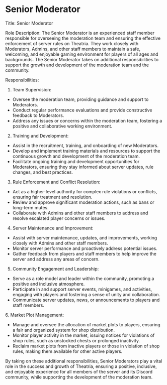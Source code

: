 # Senior Moderator

Title: Senior Moderator

Role Description: The Senior Moderator is an experienced staff member responsible for overseeing the moderation team and ensuring the effective enforcement of server rules on Theatria. They work closely with Moderators, Admins, and other staff members to maintain a safe, welcoming, and enjoyable gaming environment for players of all ages and backgrounds. The Senior Moderator takes on additional responsibilities to support the growth and development of the moderation team and the community.

Responsibilities:

1. Team Supervision:

* Oversee the moderation team, providing guidance and support to Moderators.
* Conduct regular performance evaluations and provide constructive feedback to Moderators.
* Address any issues or concerns within the moderation team, fostering a positive and collaborative working environment.

2. Training and Development:

* Assist in the recruitment, training, and onboarding of new Moderators.
* Develop and implement training materials and resources to support the continuous growth and development of the moderation team.
* Facilitate ongoing training and development opportunities for Moderators, ensuring they stay informed about server updates, rule changes, and best practices.

3. Rule Enforcement and Conflict Resolution:

* Act as a higher-level authority for complex rule violations or conflicts, ensuring fair treatment and resolution.
* Review and approve significant moderation actions, such as bans or long-term mutes.
* Collaborate with Admins and other staff members to address and resolve escalated player concerns or issues.

4. Server Maintenance and Improvement:

* Assist with server maintenance, updates, and improvements, working closely with Admins and other staff members.
* Monitor server performance and proactively address potential issues.
* Gather feedback from players and staff members to help improve the server and address any areas of concern.

5. Community Engagement and Leadership:

* Serve as a role model and leader within the community, promoting a positive and inclusive atmosphere.
* Participate in and support server events, minigames, and activities, engaging with players and fostering a sense of unity and collaboration.
* Communicate server updates, news, or announcements to players and staff members.&#x20;

&#x20; 6\. Market Plot Management:

* Manage and oversee the allocation of market plots to players, ensuring a fair and organized system for shop distribution.
* Monitor player activity in the market, issuing notices for violations of shop rules, such as unstocked chests or prolonged inactivity.
* Reclaim market plots from inactive players or those in violation of shop rules, making them available for other active players.

By taking on these additional responsibilities, Senior Moderators play a vital role in the success and growth of Theatria, ensuring a positive, inclusive, and enjoyable experience for all members of the server and its Discord community, while supporting the development of the moderation team.
